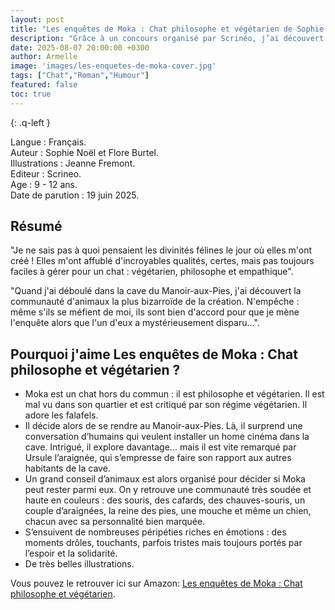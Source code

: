 ```yaml
---
layout: post
title: "Les enquêtes de Moka : Chat philosophe et végétarien de Sophie Noël, Flore Burtel, Jeanne Fremont."
description: "Grâce à un concours organisé par Scrinéo, j’ai découvert Les enquêtes de Moka : Chat philosophe et végétarien, une lecture originale avec beaucoup d'humour."
date: 2025-08-07 20:00:00 +0300
author: Armelle
image: 'images/les-enquetes-de-moka-cover.jpg'
tags: ["Chat","Roman","Humour"]
featured: false
toc: true
---
```


{: .q-left }

Langue : Français.      
Auteur : Sophie Noël et Flore Burtel.     
Illustrations : Jeanne Fremont.                      
Editeur : Scrineo.             
Age :  9 - 12 ans.                           
Date de parution : 19 juin 2025.       

## Résumé

"Je ne sais pas à quoi pensaient les divinités félines le jour où elles m'ont créé ! Elles m'ont affublé d'incroyables qualités, certes, mais pas toujours faciles à gérer pour un chat : végétarien, philosophe et empathique".

"Quand j'ai déboulé dans la cave du Manoir-aux-Pies, j'ai découvert la communauté d'animaux la plus bizarroïde de la création. N'empêche : même s'ils se méfient de moi, ils sont bien d'accord pour que je mène l'enquête alors que l'un d'eux a mystérieusement disparu...".

## Pourquoi j'aime Les enquêtes de Moka : Chat philosophe et végétarien ?

- Moka est un chat hors du commun : il est philosophe et végétarien. Il est mal vu dans son quartier et est critiqué par son régime végétarien. Il adore les falafels.
- Il décide alors de se rendre au Manoir-aux-Pies. Là, il surprend une conversation d’humains qui veulent installer un home cinéma dans la cave. Intrigué, il explore davantage... mais il est vite remarqué par Ursule l’araignée, qui s’empresse de faire son rapport aux autres habitants de la cave.
- Un grand conseil d’animaux est alors organisé pour décider si Moka peut rester parmi eux. On y retrouve une communauté très soudée et haute en couleurs : des souris, des cafards, des chauves-souris, un couple d’araignées, la reine des pies, une mouche et même un chien, chacun avec sa personnalité bien marquée.
- S’ensuivent de nombreuses péripéties riches en émotions : des moments drôles, touchants, parfois tristes mais toujours portés par l’espoir et la solidarité.
- De très belles illustrations.

Vous pouvez le retrouver ici sur Amazon: [Les enquêtes de Moka : Chat philosophe et végétarien](https://amzn.to/41q7dPz).



